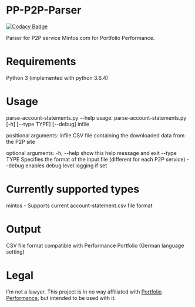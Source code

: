 # PP-P2P-Parser

[![Codacy Badge](https://api.codacy.com/project/badge/Grade/23ae124125c9439b8bd8087cf8efda20)](https://app.codacy.com/app/chrisrbe/PP-P2P-Parser?utm_source=github.com&utm_medium=referral&utm_content=ChrisRBe/PP-P2P-Parser&utm_campaign=badger)

Parser for P2P service Mintos.com for Portfolio Performance.

# Requirements
Python 3 (implemented with python 3.6.4)

# Usage
parse-account-statements.py --help
usage: parse-account-statements.py [-h] [--type TYPE] [--debug] infile

positional arguments:
  infile       CSV file containing the downloaded data from the P2P site

optional arguments:
  -h, --help   show this help message and exit
  --type TYPE  Specifies the format of the input file (different for each P2P
               service)
  --debug      enables debug level logging if set

# Currently supported types
mintos - Supports current account-statement.csv file format

# Output
CSV file format compatible with Performance Portfolio (German language setting)

# Legal
I'm not a lawyer. This project is in no way affiliated with [Portfolio Performance](http://www.portfolio-performance.info/portfolio/), but intended to be used with it.

